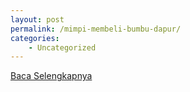 ```yaml
---
layout: post
permalink: /mimpi-membeli-bumbu-dapur/
categories:
    - Uncategorized
---
```


[Baca Selengkapnya](/08)